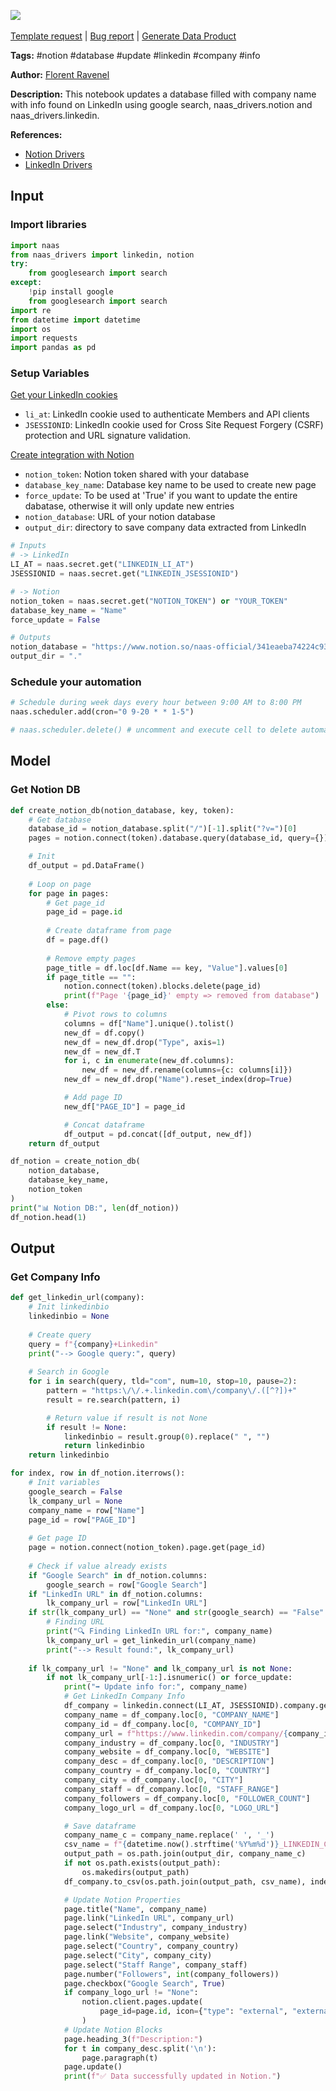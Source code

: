 <a href="https://app.naas.ai/user-redirect/naas/downloader?url=https://raw.githubusercontent.com/jupyter-naas/awesome-notebooks/master/Notion/Notion_Update_Database_with_LinkedIn_Company_Info.ipynb" target="_parent"><img src="https://naasai-public.s3.eu-west-3.amazonaws.com/open_in_naas.svg"/></a><br><br><a href="https://github.com/jupyter-naas/awesome-notebooks/issues/new?assignees=&labels=&template=template-request.md&title=Tool+-+Action+of+the+notebook+">Template request</a> | <a href="https://github.com/jupyter-naas/awesome-notebooks/issues/new?assignees=&labels=bug&template=bug_report.md&title=Notion+-+Update+Database+with+LinkedIn+Company+Info:+Error+short+description">Bug report</a> | <a href="https://app.naas.ai/user-redirect/naas/downloader?url=https://raw.githubusercontent.com/jupyter-naas/awesome-notebooks/master/Naas/Naas_Start_data_product.ipynb" target="_parent">Generate Data Product</a>

**Tags:** #notion #database #update #linkedin #company #info

**Author:** [Florent Ravenel](https://www.linkedin.com/in/florent-ravenel/)

**Description:** This notebook updates a database filled with company name with info found on LinkedIn using google search, naas_drivers.notion and naas_drivers.linkedin.

**References:**
- [Notion Drivers](https://github.com/jupyter-naas/drivers/blob/main/naas_drivers/tools/notion.py)
- [LinkedIn Drivers](https://github.com/jupyter-naas/drivers/blob/main/naas_drivers/tools/linkedin.py)

## Input

### Import libraries


```python
import naas
from naas_drivers import linkedin, notion
try:
    from googlesearch import search
except:
    !pip install google
    from googlesearch import search
import re
from datetime import datetime
import os
import requests
import pandas as pd
```

### Setup Variables
[Get your LinkedIn cookies](https://www.notion.so/LinkedIn-driver-Get-your-cookies-d20a8e7e508e42af8a5b52e33f3dba75)
- `li_at`: LinkedIn cookie used to authenticate Members and API clients 
- `JSESSIONID`: LinkedIn cookie used for Cross Site Request Forgery (CSRF) protection and URL signature validation.

[Create integration with Notion](https://developers.notion.com/docs/create-a-notion-integration)
- `notion_token`: Notion token shared with your database
- `database_key_name`: Database key name to be used to create new page
- `force_update`: To be used at 'True' if you want to update the entire dabatase, otherwise it will only update new entries
- `notion_database`: URL of your notion database
- `output_dir`: directory to save company data extracted from LinkedIn


```python
# Inputs
# -> LinkedIn
LI_AT = naas.secret.get("LINKEDIN_LI_AT")
JSESSIONID = naas.secret.get("LINKEDIN_JSESSIONID")

# -> Notion
notion_token = naas.secret.get("NOTION_TOKEN") or "YOUR_TOKEN"
database_key_name = "Name"
force_update = False

# Outputs
notion_database = "https://www.notion.so/naas-official/341eaeba74224c93adaf5ab51f87f1b2?v=xxxxxxxxxxx"
output_dir = "."
```

### Schedule your automation


```python
# Schedule during week days every hour between 9:00 AM to 8:00 PM
naas.scheduler.add(cron="0 9-20 * * 1-5")

# naas.scheduler.delete() # uncomment and execute cell to delete automation
```

## Model

### Get Notion DB


```python
def create_notion_db(notion_database, key, token):
    # Get database
    database_id = notion_database.split("/")[-1].split("?v=")[0]
    pages = notion.connect(token).database.query(database_id, query={})

    # Init
    df_output = pd.DataFrame()
    
    # Loop on page
    for page in pages:
        # Get page_id
        page_id = page.id
        
        # Create dataframe from page
        df = page.df()
        
        # Remove empty pages
        page_title = df.loc[df.Name == key, "Value"].values[0]
        if page_title == "":
            notion.connect(token).blocks.delete(page_id)
            print(f"Page '{page_id}' empty => removed from database")
        else:
            # Pivot rows to columns
            columns = df["Name"].unique().tolist()
            new_df = df.copy()
            new_df = new_df.drop("Type", axis=1)
            new_df = new_df.T
            for i, c in enumerate(new_df.columns):
                new_df = new_df.rename(columns={c: columns[i]})
            new_df = new_df.drop("Name").reset_index(drop=True)

            # Add page ID
            new_df["PAGE_ID"] = page_id

            # Concat dataframe
            df_output = pd.concat([df_output, new_df])
    return df_output

df_notion = create_notion_db(
    notion_database,
    database_key_name,
    notion_token
)
print("📊 Notion DB:", len(df_notion))
df_notion.head(1)
```

## Output

### Get Company Info


```python
def get_linkedin_url(company):
    # Init linkedinbio
    linkedinbio = None
    
    # Create query
    query = f"{company}+Linkedin"
    print("--> Google query:", query)
    
    # Search in Google
    for i in search(query, tld="com", num=10, stop=10, pause=2):
        pattern = "https:\/\/.+.linkedin.com\/company\/.([^?])+"
        result = re.search(pattern, i)

        # Return value if result is not None
        if result != None:
            linkedinbio = result.group(0).replace(" ", "")
            return linkedinbio
    return linkedinbio

for index, row in df_notion.iterrows():
    # Init variables
    google_search = False
    lk_company_url = None
    company_name = row["Name"]
    page_id = row["PAGE_ID"]
    
    # Get page ID
    page = notion.connect(notion_token).page.get(page_id)
    
    # Check if value already exists
    if "Google Search" in df_notion.columns:
        google_search = row["Google Search"]
    if "LinkedIn URL" in df_notion.columns:
        lk_company_url = row["LinkedIn URL"]    
    if str(lk_company_url) == "None" and str(google_search) == "False":
        # Finding URL
        print("🔍 Finding LinkedIn URL for:", company_name)
        lk_company_url = get_linkedin_url(company_name)
        print("--> Result found:", lk_company_url)
            
    if lk_company_url != "None" and lk_company_url is not None:
        if not lk_company_url[-1:].isnumeric() or force_update:
            print("➡️ Update info for:", company_name)
            # Get LinkedIn Company Info
            df_company = linkedin.connect(LI_AT, JSESSIONID).company.get_info(lk_company_url)
            company_name = df_company.loc[0, "COMPANY_NAME"]
            company_id = df_company.loc[0, "COMPANY_ID"]
            company_url = f"https://www.linkedin.com/company/{company_id}"
            company_industry = df_company.loc[0, "INDUSTRY"]
            company_website = df_company.loc[0, "WEBSITE"]
            company_desc = df_company.loc[0, "DESCRIPTION"]
            company_country = df_company.loc[0, "COUNTRY"]
            company_city = df_company.loc[0, "CITY"]
            company_staff = df_company.loc[0, "STAFF_RANGE"]
            company_followers = df_company.loc[0, "FOLLOWER_COUNT"]
            company_logo_url = df_company.loc[0, "LOGO_URL"]

            # Save dataframe
            company_name_c = company_name.replace(' ', '_')
            csv_name = f"{datetime.now().strftime('%Y%m%d')}_LINKEDIN_COMPANY_{company_id}.csv"
            output_path = os.path.join(output_dir, company_name_c)
            if not os.path.exists(output_path):
                os.makedirs(output_path)
            df_company.to_csv(os.path.join(output_path, csv_name), index=False)

            # Update Notion Properties
            page.title("Name", company_name)
            page.link("LinkedIn URL", company_url)
            page.select("Industry", company_industry)
            page.link("Website", company_website)
            page.select("Country", company_country)
            page.select("City", company_city)
            page.select("Staff Range", company_staff)
            page.number("Followers", int(company_followers))
            page.checkbox("Google Search", True)
            if company_logo_url != "None":
                notion.client.pages.update(
                    page_id=page.id, icon={"type": "external", "external": {"url": company_logo_url}}
                )
            # Update Notion Blocks
            page.heading_3(f"Description:")
            for t in company_desc.split('\n'):
                page.paragraph(t)
            page.update()
            print(f"✅ Data successfully updated in Notion.")
```

 
